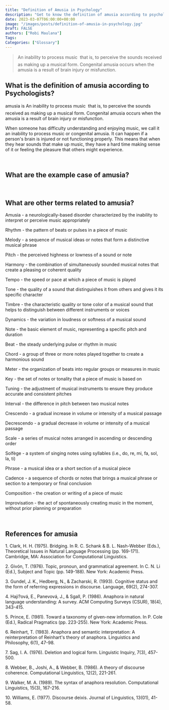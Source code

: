 ```yaml
---
title: "Definition of Amusia in Psychology"
description: "Get to know the definition of amusia according to psychologists."
date: 2023-03-07T06:00:00+00:00
image: "/images/posts/definition-of-amusia-in-psychology.jpg"
Draft: FALSE
authors: ["Robi Maulana"]
Tags: 
Categories: ["Glossary"]
---
```






> An inability to process music  that is, to perceive the sounds received as making up a musical form. Congenital amusia occurs when the amusia is a result of brain injury or misfunction.

## What is the definition of amusia according to Psychologists?

amusia is An inability to process music  that is, to perceive the sounds received as making up a musical form. Congenital amusia occurs when the amusia is a result of brain injury or misfunction.

When someone has difficulty understanding and enjoying music, we call it an inability to process music or congenital amusia. It can happen if a person's brain is injured or not functioning properly. This means that when they hear sounds that make up music, they have a hard time making sense of it or feeling the pleasure that others might experience.

 

## What are the example case of amusia?

 

## What are other terms related to amusia?

Amusia - a neurologically-based disorder characterized by the inability to interpret or perceive music appropriately

Rhythm - the pattern of beats or pulses in a piece of music

Melody - a sequence of musical ideas or notes that form a distinctive musical phrase

Pitch - the perceived highness or lowness of a sound or note

Harmony - the combination of simultaneously sounded musical notes that create a pleasing or coherent quality

Tempo - the speed or pace at which a piece of music is played

Tone - the quality of a sound that distinguishes it from others and gives it its specific character

Timbre - the characteristic quality or tone color of a musical sound that helps to distinguish between different instruments or voices

Dynamics - the variation in loudness or softness of a musical sound

Note - the basic element of music, representing a specific pitch and duration

Beat - the steady underlying pulse or rhythm in music

Chord - a group of three or more notes played together to create a harmonious sound

Meter - the organization of beats into regular groups or measures in music

Key - the set of notes or tonality that a piece of music is based on

Tuning - the adjustment of musical instruments to ensure they produce accurate and consistent pitches

Interval - the difference in pitch between two musical notes

Crescendo - a gradual increase in volume or intensity of a musical passage

Decrescendo - a gradual decrease in volume or intensity of a musical passage

Scale - a series of musical notes arranged in ascending or descending order

Solfège - a system of singing notes using syllables (i.e., do, re, mi, fa, sol, la, ti)

Phrase - a musical idea or a short section of a musical piece

Cadence - a sequence of chords or notes that brings a musical phrase or section to a temporary or final conclusion

Composition - the creation or writing of a piece of music

Improvisation - the act of spontaneously creating music in the moment, without prior planning or preparation

 

## References for amusia

1\. Clark, H. H. (1975). Bridging. In R. C. Schank & B. L. Nash-Webber (Eds.), Theoretical Issues in Natural Language Processing (pp. 169-171). Cambridge, MA: Association for Computational Linguistics.

2\. Givón, T. (1976). Topic, pronoun, and grammatical agreement. In C. N. Li (Ed.), Subject and Topic (pp. 149-188). New York: Academic Press.

3\. Gundel, J. K., Hedberg, N., & Zacharski, R. (1993). Cognitive status and the form of referring expressions in discourse. Language, 69(2), 274-307.

4\. Haji?ová, E., Panevová, J., & Sgall, P. (1986). Anaphora in natural language understanding: A survey. ACM Computing Surveys (CSUR), 18(4), 343-415.

5\. Prince, E. (1981). Toward a taxonomy of given-new information. In P. Cole (Ed.), Radical Pragmatics (pp. 223-255). New York: Academic Press.

6\. Reinhart, T. (1983). Anaphora and semantic interpretation: A reinterpretation of Reinhart's theory of anaphora. Linguistics and Philosophy, 6(1), 47-98.

7\. Sag, I. A. (1976). Deletion and logical form. Linguistic Inquiry, 7(3), 457-500.

8\. Webber, B., Joshi, A., & Webber, B. (1986). A theory of discourse coherence. Computational Linguistics, 12(2), 221-261.

9\. Walker, M. A. (1989). The syntax of anaphora resolution. Computational Linguistics, 15(3), 167-216.

10\. Williams, E. (1977). Discourse deixis. Journal of Linguistics, 13(01), 41-58.

